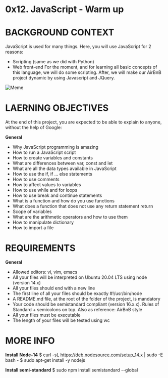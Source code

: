 # 0x12. JavaScript - Warm up

# BACKGROUND CONTEXT
JavaScript is used for many things. Here, you will use JavaScript for 2 reasons:
- Scripting (same as we did with Python)
- Web front-end
For the moment, and for learning all basic concepts of this language, we will do some scripting. After, we will make our AirBnB project dynamic by using Javascript and JQuery.

![Meme](https://s3.amazonaws.com/intranet-projects-files/holbertonschool-higher-level_programming+/303/Javascript-535.png.jpeg)


# LAERNING OBJECTIVES
At the end of this project, you are expected to be able to explain to anyone, without the help of Google:

**General**
- Why JavaScript programming is amazing
- How to run a JavaScript script
- How to create variables and constants
- What are differences between var, const and let
- What are all the data types available in JavaScript
- How to use the if, if ... else statements
- How to use comments
- How to affect values to variables
- How to use while and for loops
- How to use break and continue statements
- What is a function and how do you use functions
- What does a function that does not use any return statement return
- Scope of variables
- What are the arithmetic operators and how to use them
- How to manipulate dictionary
- How to import a file


# REQUIREMENTS
**General**
- Allowed editors: vi, vim, emacs
- All your files will be interpreted on Ubuntu 20.04 LTS using node (version 14.x)
- All your files should end with a new line
- The first line of all your files should be exactly #!/usr/bin/node
- A README.md file, at the root of the folder of the project, is mandatory
- Your code should be semistandard compliant (version 16.x.x). Rules of Standard + semicolons on top. Also as reference: AirBnB style
- All your files must be executable
- The length of your files will be tested using wc


# MORE INFO
**Install Node-14**
			$ curl -sL https://deb.nodesource.com/setup_14.x | sudo -E bash -
			$ sudo apt-get install -y nodejs


**Install semi-standard**
			$ sudo npm install semistandard --global


